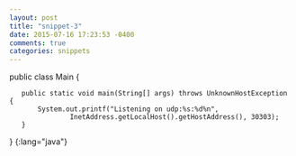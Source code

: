 ```yaml
---
layout: post
title: "snippet-3"
date: 2015-07-16 17:23:53 -0400
comments: true
categories: snippets
---
```


   public class Main {

       public static void main(String[] args) throws UnknownHostException {
           System.out.printf("Listening on udp:%s:%d%n",
                   InetAddress.getLocalHost().getHostAddress(), 30303);
       } 
 
   }
{:lang="java"}
